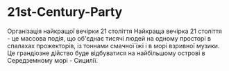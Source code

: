 # 21st-Century-Party
Організація найкращої вечірки 21 століття
Найкраща вечірка 21 століття - це массова подія, що об'єднає тисячі людей на одному просторі в спалахах прожекторів, із тоннами смачної їжі і в морі взривної музики. Це грандіозне дійство буде відбуватися на найбільшому острові в Середземному морі - Сицилії.
